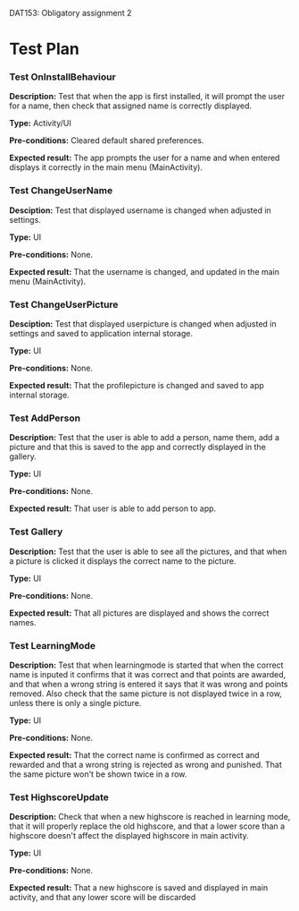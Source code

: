 DAT153: Obligatory assignment 2
# Test Plan

### Test OnInstallBehaviour

__Description:__
Test that when the app is first installed, it will prompt the user for a name, then check that assigned name is correctly displayed.

__Type:__
Activity/UI

__Pre-conditions:__
Cleared default shared preferences.

__Expected result:__
The app prompts the user for a name and when entered displays it correctly in the main menu (MainActivity).


### Test ChangeUserName

__Desciption:__
Test that displayed username is changed when adjusted in settings.

__Type:__
UI

__Pre-conditions:__
None.

__Expected result:__
That the username is changed, and updated in the main menu (MainActivity).

### Test ChangeUserPicture

__Desciption:__
Test that displayed userpicture is changed when adjusted in settings and saved to application internal storage.

__Type:__
UI

__Pre-conditions:__
None.

__Expected result:__
That the profilepicture is changed and saved to app internal storage.

### Test AddPerson

__Description:__
Test that the user is able to add a person, name them, add a picture and that this is saved to the app and correctly displayed in the gallery.

__Type:__
UI

__Pre-conditions:__
None.

__Expected result:__
That user is able to add person to app.

### Test Gallery

__Description:__
Test that the user is able to see all the pictures, and that when a picture is clicked it displays the correct name to the picture.

__Type:__
UI

__Pre-conditions:__
None.

__Expected result:__
That all pictures are displayed and shows the correct names.

### Test LearningMode

__Description:__
Test that when learningmode is started that when the correct name is inputed it confirms that it was correct and that points are awarded, and that when a wrong string is entered it says that it was wrong and points removed. Also check that the same picture is not displayed twice in a row, unless there is only a single picture. 

__Type:__
UI

__Pre-conditions:__
None.

__Expected result:__
That the correct name is confirmed as correct and rewarded and that a wrong string is rejected as wrong and punished. That the same picture won't be shown twice in a row.

### Test HighscoreUpdate

__Description:__
Check that when a new highscore is reached in learning mode, that it will properly replace the old highscore, and that a lower score than a highscore doesn't affect the displayed highscore in main activity.

__Type:__
UI

__Pre-conditions:__
None.

__Expected result:__
That a new highscore is saved and displayed in main activity, and that any lower score will be discarded
